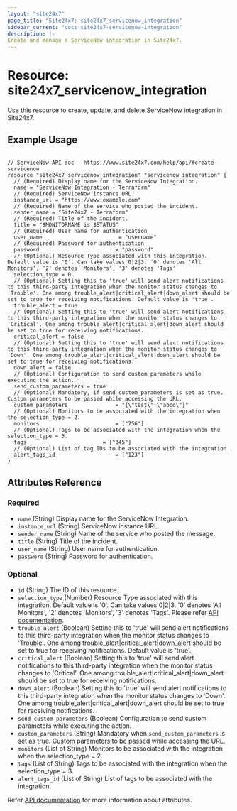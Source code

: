 ```yaml
---
layout: "site24x7"
page_title: "Site24x7: site24x7_servicenow_integration"
sidebar_current: "docs-site24x7-servicenow-integration"
description: |-
Create and manage a ServiceNow integration in Site24x7.
---
```


# Resource: site24x7\_servicenow\_integration

Use this resource to create, update, and delete ServiceNow integration in Site24x7.

## Example Usage

```hcl

// ServiceNow API doc - https://www.site24x7.com/help/api/#create-servicenow
resource "site24x7_servicenow_integration" "servicenow_integration" {
  // (Required) Display name for the ServiceNow Integration.
  name = "ServiceNow Integration - Terraform"
  // (Required) ServiceNow instance URL.
  instance_url = "https://www.example.com"
  // (Required) Name of the service who posted the incident.
  sender_name = "Site24x7 - Terraform"
  // (Required) Title of the incident.
  title = "$MONITORNAME is $STATUS"
  // (Required) User name for authentication
  user_name                        = "username"
  // (Required) Password for authentication
  password                        = "password"
  // (Optional) Resource Type associated with this integration. Default value is '0'. Can take values 0|2|3. '0' denotes 'All Monitors', '2' denotes 'Monitors', '3' denotes 'Tags'
  selection_type = 0
  // (Optional) Setting this to 'true' will send alert notifications to this third-party integration when the monitor status changes to 'Trouble'. One among trouble_alert|critical_alert|down_alert should be set to true for receiving notifications. Default value is 'true'.
  trouble_alert = true
  // (Optional) Setting this to 'true' will send alert notifications to this third-party integration when the monitor status changes to 'Critical'. One among trouble_alert|critical_alert|down_alert should be set to true for receiving notifications.
  critical_alert = false
  // (Optional) Setting this to 'true' will send alert notifications to this third-party integration when the monitor status changes to 'Down'. One among trouble_alert|critical_alert|down_alert should be set to true for receiving notifications.
  down_alert = false
  // (Optional) Configuration to send custom parameters while executing the action.
  send_custom_parameters = true
  // (Optional) Mandatory, if send_custom_parameters is set as true. Custom parameters to be passed while accessing the URL.
  custom_parameters               = "{\"test\":\"abcd\"}"
  // (Optional) Monitors to be associated with the integration when the selection_type = 2.
  monitors                        = ["756"]
  // (Optional) Tags to be associated with the integration when the selection_type = 3.
  tags                        = ["345"]
  // (Optional) List of tag IDs to be associated with the integration.
  alert_tags_id                   = ["123"]
}

```

## Attributes Reference


### Required

* `name` (String) Display name for the ServiceNow Integration.
* `instance_url` (String) ServiceNow instance URL.
* `sender_name` (String) Name of the service who posted the message.
* `title` (String) Title of the incident.
* `user_name` (String) User name for authentication.
* `password` (String) Password for authentication.

### Optional

* `id` (String) The ID of this resource.
* `selection_type` (Number) Resource Type associated with this integration. Default value is '0'. Can take values 0|2|3. '0' denotes 'All Monitors', '2' denotes 'Monitors', '3' denotes 'Tags'. Please refer [API documentation](https://www.site24x7.com/help/api/#resource_type_constants).
* `trouble_alert` (Boolean) Setting this to 'true' will send alert notifications to this third-party integration when the monitor status changes to 'Trouble'. One among trouble_alert|critical_alert|down_alert should be set to true for receiving notifications.  Default value is 'true'.
* `critical_alert` (Boolean) Setting this to 'true' will send alert notifications to this third-party integration when the monitor status changes to 'Critical'. One among trouble_alert|critical_alert|down_alert should be set to true for receiving notifications.
* `down_alert` (Boolean) Setting this to 'true' will send alert notifications to this third-party integration when the monitor status changes to 'Down'. One among trouble_alert|critical_alert|down_alert should be set to true for receiving notifications.
* `send_custom_parameters` (Boolean) Configuration to send custom parameters while executing the action.
* `custom_parameters` (String) Mandatory when `send_custom_parameters` is set as true. Custom parameters to be passed while accessing the URL.
* `monitors` (List of String) Monitors to be associated with the integration when the selection_type = 2.
* `tags` (List of String) Tags to be associated with the integration when the selection_type = 3.
* `alert_tags_id` (List of String) List of tags to be associated with the integration.

Refer [API documentation](https://www.site24x7.com/help/api/#create-servicenow) for more information about attributes.


